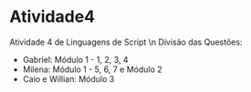 # Atividade4

Atividade 4 de Linguagens de Script \n
Divisão das Questões:
- Gabriel: Módulo 1 - 1, 2, 3, 4
- Milena: Módulo 1 - 5, 6, 7 e Módulo 2
- Caio e Willian: Módulo 3
